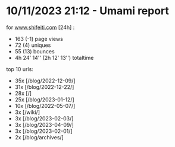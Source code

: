 # 10/11/2023 21:12 - Umami report
for www.shifeiti.com [24h] :

 - 163 (-1) page views
 - 72 (4) uniques
 - 55 (13) bounces
 - 4h 24' 14'' (2h 12' 13'') totaltime


top 10 urls:
 - 35x [/blog/2022-12-09/]
 - 31x [/blog/2022-12-22/]
 - 28x [/]
 - 25x [/blog/2023-01-12/]
 - 10x [/blog/2022-05-07/]
 - 3x [/wiki/]
 - 3x [/blog/2023-02-03/]
 - 3x [/blog/2023-04-09/]
 - 3x [/blog/2023-02-01/]
 - 2x [/blog/archives/]


